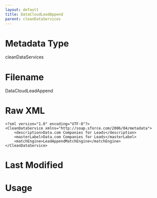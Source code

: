 ```yaml
---
layout: default
title: DataCloudLeadAppend
parent: cleanDataServices
---
```

# Metadata Type
cleanDataServices


# Filename 
DataCloudLeadAppend


# Raw XML
```
<?xml version="1.0" encoding="UTF-8"?>
<CleanDataService xmlns="http://soap.sforce.com/2006/04/metadata">
    <description>Data.com Companies for Leads</description>
    <masterLabel>Data.com Companies for Leads</masterLabel>
    <matchEngine>LeadAppendMatchEngine</matchEngine>
</CleanDataService>
```


# Last Modified


# Usage
